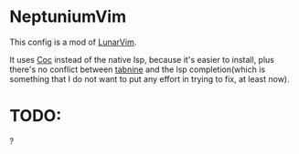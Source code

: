 NeptuniumVim
================

This config is a mod of [LunarVim](https://github.com/ChristianChiarulli/lunarvim).

It uses [Coc](https://github.com/neoclide/coc.nvim) instead of the native lsp, because
it's easier to install, plus there's no conflict between [tabnine](https://github.com/codota/tabnine-vim) 
and the lsp completion(which is something that I do not want to put any effort in trying to fix, at least now).

TODO:
====
?

